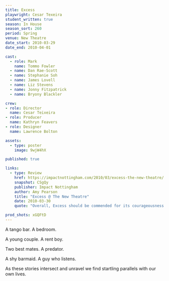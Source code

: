 ```yaml
---
title: Excess
playwright: Cesar Texeira
student_written: true
season: In House
season_sort: 260
period: Spring
venue: New Theatre
date_start: 2010-03-29
date_end: 2010-04-01

cast:
  - role: Mark
    name: Tommo Fowler
  - name: Dan Rae-Scott
  - name: Stephanie Soh
  - name: James Lovell
  - name: Liz Stevens
  - name: Jonny Fitzpatrick
  - name: Bryony Blackler

crew:
- role: Director
  name: Cesar Teixeira
- role: Producer
  name: Kathryn Feavers
- role: Designer
  name: Lawrence Bolton

assets:
  - type: poster
    image: 9wjW4hX

published: true

links:
  - type: Review
    href: https://impactnottingham.com/2010/03/excess-the-new-theatre/
    snapshot: CSgQy
    publisher: Impact Nottingham
    author: Amy Pearson
    title: "Excess @ The New Theatre"
    date: 2010-03-30
    quote: "Overall, Excess should be commended for its courageousness in confronting some of the biggest mores of today’s society with honesty and compassion, and marks as such the end of another brilliant season at the New Theatre. And if you need more convincing, there is an almost gratuitous amount of semi-nudity."

prod_shots: xGQFtD
---
```


A tango bar. A bedroom.

A young couple. A rent boy.

Two best mates. A predator.

A shy barmaid. A guy who listens.

As these stories intersect and unravel we find startling parallels with our own lives.
